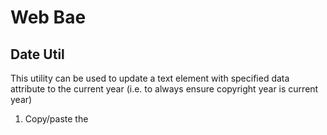 # Web Bae

## Date Util

This utility can be used to update a text element with specified data attribute to the current year (i.e. to always ensure copyright year is current year)

1. Copy/paste the <script> tag into the <head> of your page\
   `<script defer src="https://cdn.jsdelivr.net/gh/learyjk/wb-date@1/dist/index.js"></script>`

2. Add a <span> tag around the text you want to update\
   `<span>1999</span>`

3. Give that span element a data attribute of 'wb-date="year"'\
   `<span wb-date="year">1999</span>`
